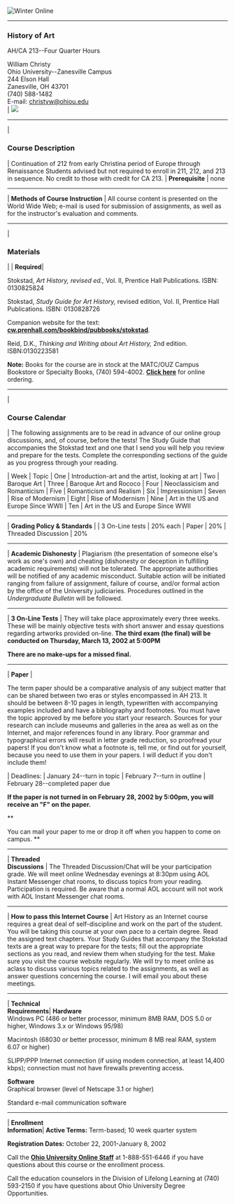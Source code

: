 ![Winter Online](graphics/flag.gif)

  
  

* * *

### History of Art

  
AH/CA 213--Four Quarter Hours

William Christy  
Ohio University--Zanesville Campus  
244 Elson Hall  
Zanesville, OH 43701  
(740) 588-1482  
E-mail: [christyw@ohiou.edu](mailto:christyw@oak.cats.ohiou.edu)  
| ![](graphics/planetearth.gif)

  
  

* * *

|

### Course Description

| Continuation of 212 from early Christina period of Europe through
Renaissance Students advised but not required to enroll in 211, 212, and 213
in sequence. No credit to those with credit for CA 213.  | **Prerequisite** |
none

* * *

| **Methods of Course Instruction** |  All course content is presented on the
World Wide Web; e-mail is used for submission of assignments, as well as for
the instructor's evaluation and comments.

* * *

|

### Materials

|  | **Required**|

Stokstad, _Art History, revised ed.,_ Vol. II, Prentice Hall Publications.
ISBN: 0130825824

Stokstad, _Study Guide for Art History,_ revised edition, Vol. II, Prentice
Hall Publications. ISBN: 0130828726

Companion website for the text:
[**cw.prenhall.com/bookbind/pubbooks/stokstad**](http://cw.prenhall.com/bookbind/pubbooks/stokstad/).

Reid, D.K., _Thinking and Writing about Art History,_ 2nd edition.
ISBN:0130223581

**Note:** Books for the course are in stock at the MATC/OUZ Campus Bookstore
or Specialty Books, (740) 594-4002. [**Click
here**](http://www.specialtybookstore.com) for online ordering.

* * *

|

### **Course Calendar**

|  The following assignments are to be read in advance of our online group
discussions, and, of course, before the tests! The Study Guide that
accompanies the Stokstad text and one that I send you will help you review and
prepare for the tests. Complete the corresponding sections of the guide as you
progress through your reading.

|  Week | Topic  | One | Introduction-art and the artist, looking at art  |
Two | Baroque Art  | Three | Baroque Art and Rococo  | Four | Neoclassicism
and Romanticism | Five | Romanticism and Realism | Six | Impressionism  |
Seven | Rise of Modernism  | Eight | Rise of Modernism | Nine | Art in the US
and Europe Since WWII  | Ten | Art in the US and Europe Since WWII

  

* * *

| **Grading Policy & Standards** |  | 3 On-Line tests | 20% each  | Paper |
20%  | Threaded Discussion | 20%

* * *

| **Academic Dishonesty** |  Plagiarism (the presentation of someone else's
work as one's own) and cheating (dishonesty or deception in fulfilling
academic requirements) will not be tolerated. The appropriate authorities will
be notified of any academic misconduct. Suitable action will be initiated
ranging from failure of assignment, failure of course, and/or formal action by
the office of the University judiciaries. Procedures outlined in the
_Undergraduate Bulletin_ will be followed.

* * *

| **3 On-Line Tests** |  They will take place approximately every three weeks.
These will be mainly objective tests with short answer and essay questions
regarding artworks provided on-line. **The third exam (the final) will be
conducted on Thursday, March 13, 2002 at 5:00PM**

**There are no make-ups for a missed final.**

* * *

| **Paper** |

The term paper should be a comparative analysis of any subject matter that can
be shared between two eras or styles encompassed in AH 213. It should be
between 8-10 pages in length, typewritten with accompanying examples included
and have a bibliography and footnotes. You must have the topic approved by me
before you start your research. Sources for your research can include museums
and galleries in the area as well as on the Internet, and major references
found in any library. Poor grammar and typographical errors will result in
letter grade reduction, so proofread your papers! If you don't know what a
footnote is, tell me, or find out for yourself, because you need to use them
in your papers. I will deduct if you don't include them!

|  Deadlines:  | January 24--turn in topic  | February 7--turn in outline  |
February 28--completed paper due

**If the paper is not turned in on February 28, 2002 by 5:00pm, you will
receive an "F" on the paper.**

**

You can mail your paper to me or drop it off when you happen to come on
campus. **

* * *

|  **Threaded  
Discussions** |  The Threaded Discussion/Chat will be your participation
grade. We will meet online Wednesday evenings at 8:30pm using AOL Instant
Messenger chat rooms, to discuss topics from your reading. Participation is
required. Be aware that a normal AOL account will not work with AOL Instant
Messenger chat rooms.

* * *

| **How to pass this Internet Course** |  Art History as an Internet course
requires a great deal of self-discipline and work on the part of the student.
You will be taking this course at your own pace to a certain degree. Read the
assigned text chapters. Your Study Guides that accompany the Stokstad texts
are a great way to prepare for the tests; fill out the appropriate sections as
you read, and review them when studying for the test. Make sure you visit the
course website regularly. We will try to meet online as aclass to discuss
various topics related to the assignments, as well as answer questions
concerning the course. I will email you about these meetings.

* * *

| **Technical  
Requirements**|  **Hardware**  
Windows PC (486 or better processor, minimum 8MB RAM, DOS 5.0 or higher,
Windows 3.x or Windows 95/98)

Macintosh (68030 or better processor, minimum 8 MB real RAM, system 6.07 or
higher)

SLIPP/PPP Internet connection (if using modem connection, at least 14,400
kbps); connection must not have firewalls preventing access.

**Software**  
Graphical browser (level of Netscape 3.1 or higher)

Standard e-mail communication software

* * *

| **Enrollment  
Information**|  **Active Terms:** Term-based; 10 week quarter system

**Registration Dates:** October 22, 2001-January 8, 2002

Call the [**Ohio University Online
Staff**](file:///harddrive/Web%20Pages/HTML/index.html) at 1-888-551-6446 if
you have questions about this course or the enrollment process.

Call the education counselors in the Division of Lifelong Learning at (740)
593-2150 if you have questions about Ohio University Degree Opportunities.

